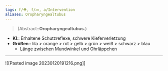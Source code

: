 ```yaml
---
tags: f/⛑️, f/💤, a/Intervention
aliases: Oropharyngealtubus
---
```

> (Abstract::**Oropharyngealtubus.**)
- **KI**:: Erhaltene Schutzreflexe, schwere Kieferverletzung
- **Größen**:: lila > orange > rot > gelb > grün > weiß > schwarz > blau
	- Länge zwischen Mundwinkel und Ohrläppchen
---
![[Pasted image 20230120191216.png]]